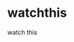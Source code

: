 watchthis
=========

watch this






























































































































